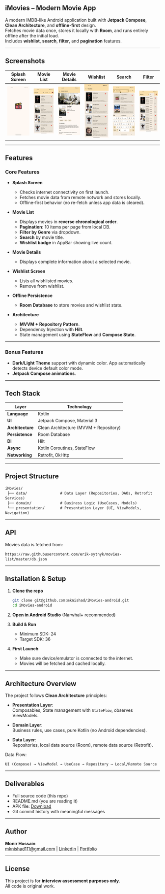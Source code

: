 ## iMovies – Modern Movie App

A modern IMDB-like Android application built with **Jetpack Compose**, **Clean Architecture**, and **offline-first** design.  
Fetches movie data once, stores it locally with **Room**, and runs entirely offline after the initial load.  
Includes **wishlist**, **search**, **filter**, and **pagination** features.

---

## Screenshots
| Splash Screen | Movie List | Movie Details |  Wishlist |  Search  |  Filter  |
|---------------|------------|---------------|-----------|----------|----------|
| *![Splash](app/src/main/assets/splash.png)* | *![Movie List](app/src/main/assets/movie_list.png)* | *![Movie Details](app/src/main/assets/movie_details.png)* | *![Wishlist](app/src/main/assets/wishlist.png)* | *![Search](app/src/main/assets/search.png)* | *![Filter](app/src/main/assets/filter.png)* |

---

## Features

### Core Features
- **Splash Screen**
    - Checks internet connectivity on first launch.
    - Fetches movie data from remote notwork and stores locally.
    - Offline-first behavior (no re-fetch unless app data is cleared).

- **Movie List**
    - Displays movies in **reverse chronological order**.
    - **Pagination**: 10 items per page from local DB.
    - **Filter by Genre** via dropdown.
    - **Search** by movie title.
    - **Wishlist badge** in AppBar showing live count.

- **Movie Details**
    - Displays complete information about a selected movie.

- **Wishlist Screen**
    - Lists all wishlisted movies.
    - Remove from wishlist.

- **Offline Persistence**
    - **Room Database** to store movies and wishlist state.

- **Architecture**
    - **MVVM + Repository Pattern**.
    - Dependency Injection with **Hilt**.
    - State management using **StateFlow** and **Compose State**.

---

### Bonus Features
- **Dark/Light Theme** support with dynamic color. App automatically detects device default color mode.
- **Jetpack Compose animations**.

---

## Tech Stack

| Layer | Technology |
|-------|------------|
| **Language** | Kotlin |
| **UI** | Jetpack Compose, Material 3 |
| **Architecture** | Clean Architecture (MVVM + Repository) |
| **Persistence** | Room Database |
| **DI** | Hilt |
| **Async** | Kotlin Coroutines, StateFlow |
| **Networking** | Retrofit, OkHttp |

---

## Project Structure
```
iMovies/
 ├── data/               # Data Layer (Repositories, DAOs, Retrofit Services) 
 ├── domain/             # Business Logic (UseCases, Models)
 └── presentation/       # Presentation Layer (UI, ViewModels, Navigation) 
```

---

## API
Movies data is fetched from:
```
https://raw.githubusercontent.com/erik-sytnyk/movies-list/master/db.json
```

---

## Installation & Setup
1. **Clone the repo**
   ```bash
   git clone git@github.com:mknishad/iMovies-android.git
   cd iMovies-android
   ```

2. **Open in Android Studio** (Narwhal+ recommended)

3. **Build & Run**
    - Minimum SDK: 24
    - Target SDK: 36

4. **First Launch**
    - Make sure device/emulator is connected to the internet.
    - Movies will be fetched and cached locally.

---

## Architecture Overview
The project follows **Clean Architecture** principles:

- **Presentation Layer**:  
  Composables, State management with `StateFlow`, observes ViewModels.

- **Domain Layer**:  
  Business rules, use cases, pure Kotlin (no Android dependencies).

- **Data Layer**:  
  Repositories, local data source (Room), remote data source (Retrofit).

Data Flow:
```
UI (Compose) → ViewModel → UseCase → Repository → Local/Remote Source
```

---

## Deliverables
- Full source code (this repo)
- README.md (you are reading it)
- APK file: [Download](https://drive.google.com/file/d/163tjJvkoC4hhtihuHark5K85J5Du25zh/view?usp=share_link)
- Git commit history with meaningful messages

---

## Author
**Monir Hossain**  
mknishad111@gmail.com | [LinkedIn](https://www.linkedin.com/in/mknishad) | [Portfolio](https://mknishad.github.io)

---

## License
This project is for **interview assessment purposes only**.  
All code is original work.

